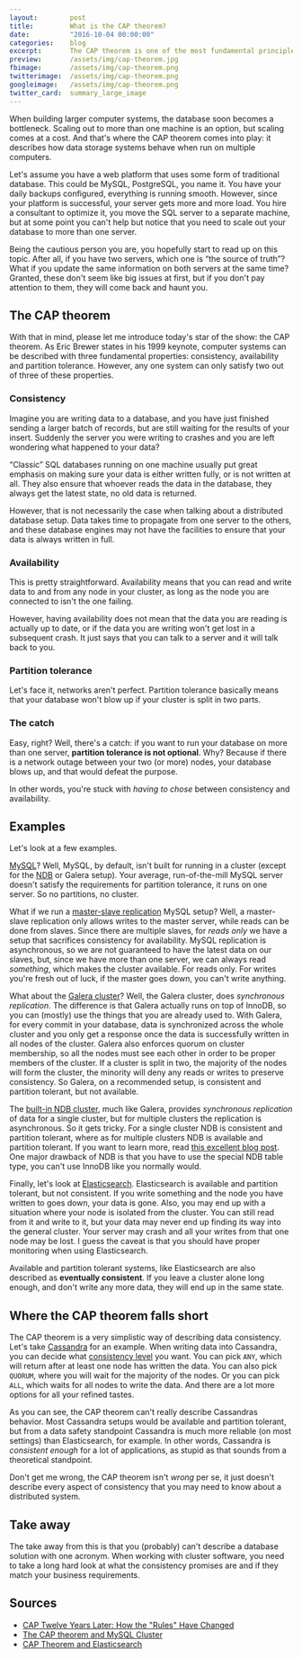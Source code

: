 ```yaml
---
layout:        post
title:         What is the CAP theorem?
date:          "2016-10-04 00:00:00"
categories:    blog
excerpt:       The CAP theorem is one of the most fundamental principles of distributed system design. Yet, it is often misunderstood or outright disregarded.
preview:       /assets/img/cap-theorem.jpg
fbimage:       /assets/img/cap-theorem.png
twitterimage:  /assets/img/cap-theorem.png
googleimage:   /assets/img/cap-theorem.png
twitter_card:  summary_large_image
---
```


When building larger computer systems, the database soon becomes a bottleneck. Scaling out to more than one machine 
is an option, but scaling comes at a cost. And that's where the CAP theorem comes into play: it describes 
how data storage systems behave when run on multiple computers.

Let's assume you have a web platform that uses some form of traditional database. This could be MySQL, PostgreSQL, 
you name it. You have your daily backups configured, everything is running smooth. However, since your platform is 
successful, your server gets more and more load. You hire a consultant to optimize it, you move the SQL server to a 
separate machine, but at some point you can't help but notice that you need to scale out your database to more than 
one server.

Being the cautious person you are, you hopefully start to read up on this topic. After all, if you have two servers, 
which one is “the source of truth”? What if you update the same information on both servers at the same 
time? Granted, these don't seem like big issues at first, but if you don't pay attention to them, they will come back
and haunt you.

## The CAP theorem

With that in mind, please let me introduce today's star of the show: the CAP theorem. As Eric Brewer states in his 
1999 keynote, computer systems can be described with three fundamental properties: consistency, availability and 
partition tolerance. However, any one system can only satisfy two out of three of these properties.

### Consistency

Imagine you are writing data to a database, and you have just finished sending a larger batch of records, but are 
still waiting for the results of your insert. Suddenly the server you were writing to crashes and you are left 
wondering what happened to your data?

“Classic” SQL databases running on one machine usually put great emphasis on making sure your data is either written 
fully, or is not written at all. They also ensure that whoever reads the data in the database, they always get the 
latest state, no old data is returned.

However, that is not necessarily the case when talking about a distributed database setup. Data takes time to 
propagate from one server to the others, and these database engines may not have the facilities to ensure that your 
data is always written in full.

### Availability

This is pretty straightforward. Availability means that you can read and write data to and from any node in your 
cluster, as long as the node you are connected to isn't the one failing.

However, having availability does not mean that the data you are reading is actually up to date, or if the data you 
are writing won't get lost in a subsequent crash. It just says that you can talk to a server and it will talk back to
you.

### Partition tolerance 

Let's face it, networks aren't perfect. Partition tolerance basically means that your database won't blow up if 
your cluster is split in two parts.

### The catch

Easy, right? Well, there's a catch: if you want to run your database on more than one server, **partition tolerance is 
not optional**. Why? Because if there is a network outage between your two (or more) nodes, your database blows up, 
and that would defeat the purpose.

In other words, you're stuck with *having to chose* between consistency and availability.

## Examples

Let's look at a few examples.

[MySQL](https://dev.mysql.com/doc/)? Well, MySQL, by default, isn't built for running in a cluster (except for the
[NDB](https://dev.mysql.com/doc/refman/5.7/en/mysql-cluster.html) or Galera setup). Your average, run-of-the-mill 
MySQL server doesn't satisfy the requirements for partition tolerance, it runs on one server. So no partitions, no 
cluster.
 
What if we run a [master-slave replication](https://dev.mysql.com/doc/refman/5.7/en/replication-howto.html) MySQL
setup? Well, a master-slave replication only allows writes to the master server, while reads can be done from slaves.
Since there are multiple slaves, for *reads only* we have a setup that sacrifices consistency for availability. 
MySQL replication is asynchronous, so we are not guaranteed to have the latest data on our slaves, but, since we have
more than one server, we can always read *something*, which makes the cluster available. For reads only. For writes 
you're fresh out of luck, if the master goes down, you can't write anything.

What about the [Galera cluster](http://galeracluster.com/products/)? Well, the Galera cluster, does *synchronous 
replication*. The difference is that Galera actually runs on top of InnoDB, so you can (mostly) use the things that 
you are already used to. With Galera, for every commit in your database, data is synchronized across the whole 
cluster and you only get a response once the data is successfully written in all nodes of the cluster. Galera also 
enforces quorum on cluster membership, so all the nodes must see each other in order to be proper members of the 
cluster. If a cluster is split in two, the majority of the nodes will form the cluster, the minority will deny any 
reads or writes to preserve consistency. So Galera, on a recommended setup, is consistent and partition tolerant, but
not available.

The [built-in NDB cluster](https://dev.mysql.com/doc/refman/5.7/en/mysql-cluster.html), much like Galera, provides 
*synchronous replication* of data for a single cluster, but for multiple clusters the replication is asynchronous. So
it gets tricky. For a single cluster NDB is consistent and partition tolerant, where as for multiple clusters NDB is
available and partition tolerant. If you want to learn more, read
[this excellent blog post](https://messagepassing.blogspot.co.at/2012/03/cap-theorem-and-mysql-cluster.html). 
One major drawback of NDB is that you have to use the special NDB table type, you can't use InnoDB like you normally
would.

Finally, let's look at [Elasticsearch](https://www.elastic.co/). Elasticsearch is available and partition tolerant, but 
not consistent. If you write something and the node you have written to goes down, your data is gone. Also, you may end 
up with a situation where your node is isolated from the cluster. You can still read from it and write to it, but 
your data may never end up finding its way into the general cluster. Your server may crash and all your writes from 
that one node may be lost. I guess the caveat is that you should have proper monitoring when using Elasticsearch.

Available and partition tolerant systems, like Elasticsearch are also described as **eventually consistent**. If you 
leave a cluster alone long enough, and don't write any more data, they will end up in the same state.

## Where the CAP theorem falls short

The CAP theorem is a very simplistic way of describing data consistency. Let's take
[Cassandra](https://cassandra.apache.org/) for an example. When writing data into Cassandra, you can decide what 
[consistency level](https://docs.datastax.com/en/cassandra/2.1/cassandra/dml/dml_config_consistency_c.html) you want.
You can pick `ANY`, which will return after at least one node has written the data. You can also pick `QUORUM`, where 
you will wait for the majority of the nodes. Or you can pick `ALL`, which waits for all nodes to write the data. And 
there are a lot more options for all your refined tastes.

As you can see, the CAP theorem can't really describe Cassandras behavior. Most Cassandra setups would be available 
and partition tolerant, but from a data safety standpoint Cassandra is much more reliable (on most settings) than 
Elasticsearch, for example. In other words, Cassandra is *consistent enough* for a lot of applications, as stupid as 
that sounds from a theoretical standpoint.

Don't get me wrong, the CAP theorem isn't *wrong* per se, it just doesn't describe every aspect of consistency that 
you may need to know about a distributed system.

## Take away

The take away from this is that you (probably) can't describe a database solution with one acronym. When working with
cluster software, you need to take a long hard look at what the consistency promises are and if they match your 
business requirements.

## Sources

* [CAP Twelve Years Later: How the "Rules" Have Changed](https://www.infoq.com/articles/cap-twelve-years-later-how-the-rules-have-changed)
* [The CAP theorem and MySQL Cluster](https://messagepassing.blogspot.co.at/2012/03/cap-theorem-and-mysql-cluster.html)
* [CAP Theorem and Elasticsearch](https://messagepassing.blogspot.co.at/2012/03/cap-theorem-and-mysql-cluster.html)
